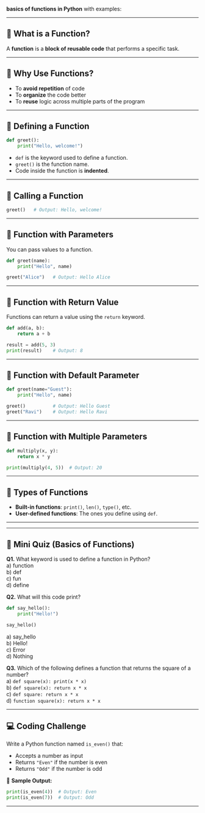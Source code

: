 **basics of functions in Python** with examples:

---

## 🧠 What is a Function?
A **function** is a **block of reusable code** that performs a specific task.

---

## 🔹 Why Use Functions?
- To **avoid repetition** of code
- To **organize** the code better
- To **reuse** logic across multiple parts of the program

---

## 🔹 Defining a Function
```python
def greet():
    print("Hello, welcome!")
```

- `def` is the keyword used to define a function.
- `greet()` is the function name.
- Code inside the function is **indented**.

---

## 🔹 Calling a Function
```python
greet()   # Output: Hello, welcome!
```

---

## 🔹 Function with Parameters
You can pass values to a function.

```python
def greet(name):
    print("Hello", name)

greet("Alice")   # Output: Hello Alice
```

---

## 🔹 Function with Return Value
Functions can return a value using the `return` keyword.

```python
def add(a, b):
    return a + b

result = add(5, 3)
print(result)    # Output: 8
```

---

## 🔹 Function with Default Parameter
```python
def greet(name="Guest"):
    print("Hello", name)

greet()          # Output: Hello Guest
greet("Ravi")    # Output: Hello Ravi
```

---

## 🔹 Function with Multiple Parameters
```python
def multiply(x, y):
    return x * y

print(multiply(4, 5))  # Output: 20
```

---

## 🔹 Types of Functions
- **Built-in functions**: `print()`, `len()`, `type()`, etc.
- **User-defined functions**: The ones you define using `def`.

---


---

## 🧠 Mini Quiz (Basics of Functions)

**Q1.** What keyword is used to define a function in Python?  
a) function  
b) def  
c) fun  
d) define  

**Q2.** What will this code print?
```python
def say_hello():
    print("Hello!")

say_hello()
```
a) say_hello  
b) Hello!  
c) Error  
d) Nothing  

**Q3.** Which of the following defines a function that returns the square of a number?  
a) `def square(x): print(x * x)`  
b) `def square(x): return x * x`  
c) `def square: return x * x`  
d) `function square(x): return x * x`  

---

## 💻 Coding Challenge

Write a Python function named `is_even()` that:
- Accepts a number as input
- Returns `"Even"` if the number is even
- Returns `"Odd"` if the number is odd

📌 **Sample Output:**
```python
print(is_even(4))  # Output: Even
print(is_even(7))  # Output: Odd
```

---
